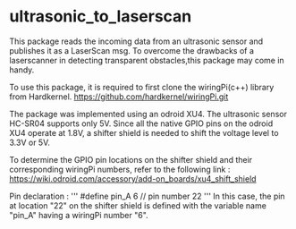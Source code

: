 # ultrasonic_to_laserscan
This package reads the incoming data from an ultrasonic sensor and publishes it as a LaserScan msg. To overcome the drawbacks of a laserscanner in detecting transparent obstacles,this package may come in handy. 

To use this package, it is required to first clone the wiringPi(c++) library from Hardkernel. 
https://github.com/hardkernel/wiringPi.git

The package was implemented using an odroid XU4. The ultrasonic sensor HC-SR04 supports only 5V. Since all the native GPIO pins on the odroid XU4 operate at 1.8V, a shifter shield is needed to shift the voltage level to 3.3V or 5V.

To determine the GPIO pin locations on the shifter shield and their corresponding wiringPi numbers, refer to the following link :
https://wiki.odroid.com/accessory/add-on_boards/xu4_shift_shield


Pin declaration :
'''
#define pin_A 6 // pin number 22
'''
In this case, the pin at location "22" on the shifter shield is defined with the variable name "pin_A" having a wiringPi number "6".


